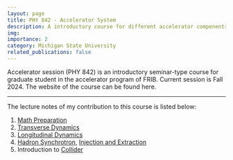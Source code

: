 ```yaml
---
layout: page
title: PHY 842 - Accelerator System
description: A introductory course for different accelerator components and fundamental accelerator physics
img: 
importance: 2
category: Michigan State University
related_publications: false
---
```


Accelerator session (PHY 842) is an introductory seminar-type course for graduate student in the accelerator program of FRIB.  Current session is Fall 2024.  The website of the course can be found here.

---

The lecture notes of my contribution to this course is listed below:

1. [Math Preparation](https://people.nscl.msu.edu/~haoy/teaching/fundamental_AP/math_prep/math_prep.html)
2. [Transverse Dynamics](https://people.nscl.msu.edu/~haoy/teaching/fundamental_AP/transverse_dynamics/transverse_dynamics.html)
3. [Longitudinal Dynamics](https://people.nscl.msu.edu/~haoy/teaching/fundamental_AP/longitudinal_dynamics/longitudinal_dynamics.html)
4. [Hadron Synchrotron](https://people.nscl.msu.edu/~haoy/teaching/fundamental_AP/synchrotron/Synchrotron.pdf), [Injection and Extraction](https://people.nscl.msu.edu/~haoy/teaching/fundamental_AP/synchrotron/Synchrotron_Injection_and_Extraction.html)
5. Introduction to [Collider](https://people.nscl.msu.edu/~haoy/teaching/fundamental_AP/collider/collider.pdf)



